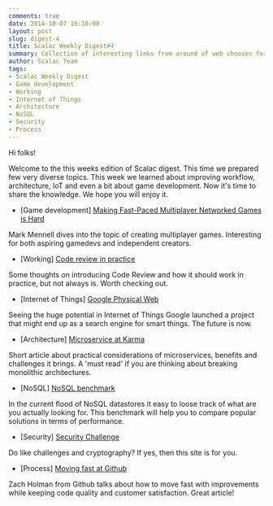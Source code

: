 ```yaml
---
comments: true
date: 2014-10-07 16:10:00
layout: post
slug: digest-4
title: Scalac Weekly Digest#4
summary: Collection of interesting links from around of web choosen for you by scalac team
author: Scalac Team
tags:
- Scalac Weekly Digest
- Game development
- Working
- Internet of Things
- Architecture
- NoSQL
- Security
- Process
---
```


Hi folks! 

Welcome to the this weeks edition of Scalac digest. This time we prepared few very diverse topics. This week we learned about improving workflow, architecture, IoT and even a bit about game development. Now it's time to share the knowledge. We hope you will enjoy it. 

* \[Game development\] [Making Fast-Paced Multiplayer Networked Games is Hard](http://www.gamasutra.com/blogs/MarkMennell/20140929/226628/Making_FastPaced_Multiplayer_Networked_Games_is_Hard.php)

Mark Mennell dives into the topic of creating multiplayer games. Interesting for both aspiring gamedevs and independent creators.

* \[Working\] [Code review in practice](http://blog.salsitasoft.com/practical-lessons-in-peer-code-review)

Some thoughts on introducing Code Review and how it should work in practice, but not always is. Worth checking out. 

* \[Internet of Things\] [Google Physical Web](https://github.com/google/physical-web)

Seeing the huge potential in Internet of Things Google launched a project that might end up as a search engine for smart things. The future is now.   

* \[Architecture\] [Microservice at Karma](https://blog.yourkarma.com/building-microservices-at-karma)

Short article about practical considerations of microservices, benefits and challenges it brings. A 'must read' if you are thinking about breaking monolithic architectures. 

* \[NoSQL\] [NoSQL benchmark](http://java.dzone.com/articles/dissecting-nosql-benchmark)

In the current flood of NoSQL datastores it easy to loose track of what are you actually looking for. This benchmark will help you to compare popular solutions in terms of performance.
 
* \[Security\] [Security Challenge](http://www.cryptopals.com/)

Do like challenges and cryptography? If yes, then this site is for you.

* \[Process\] [Moving fast at Github](http://zachholman.com/talk/move-fast-break-nothing/)

Zach Holman from Github talks about how to move fast with improvements while keeping code quality and customer satisfaction. Great article!
